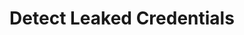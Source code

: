 ---
title: Detect Leaked Credentials
desc: Identify compromised credentials promptly to mitigate potential threats and fortify against unauthorized access.
img: public/images/features/8.svg
---